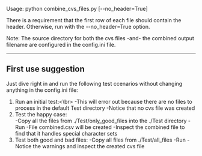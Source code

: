 Usage: python combine_cvs_files.py [--no_header=True]

There is a requirement that the first row of each file should contain the header. Otherwise, run with the --no_header=True option.

Note: The source directory for both the cvs files -and- the combined output filename are configured in the config.ini file.

--------------------
First use suggestion
--------------------
Just dive right in and run the following test ccenarios without changing anything in the config.ini file:
1. Run an initial test:<\br>
    -This will error out because there are no files to process in the default Test directory
    -Notice that no cvs file was created
3. Test the happy case:  
    -Copy all the files from ./Test/only_good_files into the ./Test directory
    -Run 
    -File combined.csv will be created
    -Inspect the combined file to find that it handles special character sets
3. Test both good and bad files:
    -Copy all files from ./Test/all_files
    -Run
    -Notice the warnings and inspect the created cvs file
